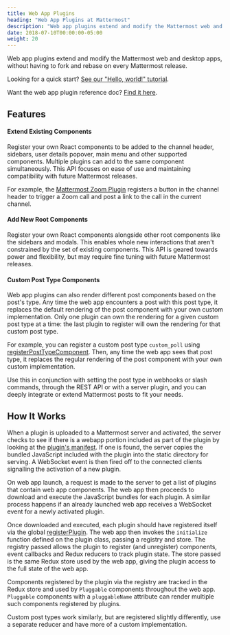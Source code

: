 ```yaml
---
title: Web App Plugins
heading: "Web App Plugins at Mattermost"
description: "Web app plugins extend and modify the Mattermost web and desktop apps, without having to fork and rebase on every Mattermost release."
date: 2018-07-10T00:00:00-05:00
weight: 20
---
```


Web app plugins extend and modify the Mattermost web and desktop apps, without having to fork and rebase on every Mattermost release.

Looking for a quick start? [See our "Hello, world!" tutorial](/extend/plugins/webapp/hello-world/).

Want the web app plugin reference doc? [Find it here](/extend/plugins/webapp/reference/).

## Features


#### Extend Existing Components

Register your own React components to be added to the channel header, sidebars, user details popover, main menu and other supported components. Multiple plugins can add to the same component simultaneously. This API focuses on ease of use and maintaining compatibility with future Mattermost releases.

For example, the [Mattermost Zoom Plugin](https://github.com/mattermost/mattermost-plugin-zoom) registers a button in the channel header to trigger a Zoom call and post a link to the call in the current channel.

#### Add New Root Components

Register your own React components alongside other root components like the sidebars and modals. This enables whole new interactions that aren't constrained by the set of existing components. This API is geared towards power and flexibility, but may require fine tuning with future Mattermost releases.

#### Custom Post Type Components

Web app plugins can also render different post components based on the post's type. Any time the web app encounters a post with this post type, it replaces the default rendering of the post component with your own custom implementation. Only one plugin can own the rendering for a given custom post type at a time: the last plugin to register will own the rendering for that custom post type.

For example, you can register a custom post type `custom_poll` using [registerPostTypeComponent](/extend/plugins/webapp/reference/#registerPostTypeComponent). Then, any time the web app sees that post type, it replaces the regular rendering of the post component with your own custom implementation.

Use this in conjunction with setting the post type in webhooks or slash commands, through the REST API or with a server plugin, and you can deeply integrate or extend Mattermost posts to fit your needs.

## How It Works

When a plugin is uploaded to a Mattermost server and activated, the server checks to see if there is a webapp portion included as part of the plugin by looking at the [plugin's manifest](/extend/plugins/manifest-reference/). If one is found, the server copies the bundled JavaScript included with the plugin into the static directory for serving. A WebSocket event is then fired off to the connected clients signalling the activation of a new plugin.

On web app launch, a request is made to the server to get a list of plugins that contain web app components. The web app then proceeds to download and execute the JavaScript bundles for each plugin. A similar process happens if an already launched web app receives a WebSocket event for a newly activated plugin.

Once downloaded and executed, each plugin should have registered itself via the global [registerPlugin](/extend/plugins/webapp/reference/#registerPlugin). The web app then invokes the `initialize` function defined on the plugin class, passing a registry and store. The registry passed allows the plugin to register (and unregister) components, event callbacks and Redux reducers to track plugin state. The store passed is the same Redux store used by the web app, giving the plugin access to the full state of the web app.

Components registered by the plugin via the registry are tracked in the Redux store and used by `Pluggable` components throughout the web app. `Pluggable` components with a `pluggableName` attribute can render multiple such components registered by plugins.

Custom post types work similarly, but are registered slightly differently, use a separate reducer and have more of a custom implementation.
